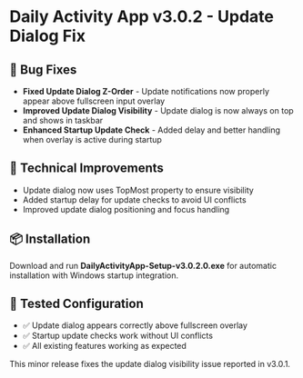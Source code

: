 # Daily Activity App v3.0.2 - Update Dialog Fix

## 🐛 Bug Fixes
- **Fixed Update Dialog Z-Order** - Update notifications now properly appear above fullscreen input overlay
- **Improved Update Dialog Visibility** - Update dialog is now always on top and shows in taskbar
- **Enhanced Startup Update Check** - Added delay and better handling when overlay is active during startup

## 🔧 Technical Improvements
- Update dialog now uses TopMost property to ensure visibility
- Added startup delay for update checks to avoid UI conflicts
- Improved update dialog positioning and focus handling

## 📦 Installation
Download and run **DailyActivityApp-Setup-v3.0.2.0.exe** for automatic installation with Windows startup integration.

## 🧪 Tested Configuration
- ✅ Update dialog appears correctly above fullscreen overlay
- ✅ Startup update checks work without UI conflicts
- ✅ All existing features working as expected

This minor release fixes the update dialog visibility issue reported in v3.0.1.